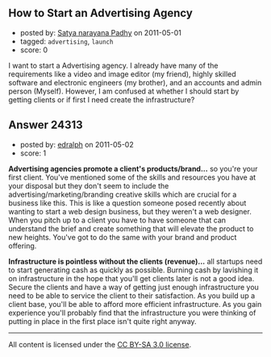 ## How to Start an Advertising Agency

- posted by: [Satya narayana Padhy](https://stackexchange.com/users/-1/10149-satya-narayana-padhy) on 2011-05-01
- tagged: `advertising`, `launch`
- score: 0

I want to start a Advertising agency. I already have many of the requirements like a video and image editor (my friend), highly skilled software and electronic engineers (my brother), and an accounts and admin person (Myself). However, I am confused at whether I should start by getting clients or if first I need create the infrastructure?


## Answer 24313

- posted by: [edralph](https://stackexchange.com/users/-1/9362-edralph) on 2011-05-02
- score: 1

**Advertising agencies promote a client's products/brand...** so you're your first client.  You've mentioned some of the skills and resources you have at your disposal but they don't seem to include the advertising/marketing/branding creative skills which are crucial for a business like this.  This is like a question someone posed recently about wanting to start a web design business, but they weren't a web designer.  When you pitch up to a client you have to have someone that can understand the brief and create something that will elevate the product to new heights.  You've got to do the same with your brand and product offering.

**Infrastructure is pointless without the clients (revenue)...** all startups need to start generating cash as quickly as possible.  Burning cash by lavishing it on infrastructure in the hope that you'll get clients later is not a good idea.  Secure the clients and have a way of getting just enough infrastructure you need to be able to service the client to their satisfaction.  As you build up a client base, you'll be able to afford more efficient infrastructure.  As you gain experience you'll probably find that the infrastructure you were thinking of putting in place in the first place isn't quite right anyway.



---

All content is licensed under the [CC BY-SA 3.0 license](https://creativecommons.org/licenses/by-sa/3.0/).
